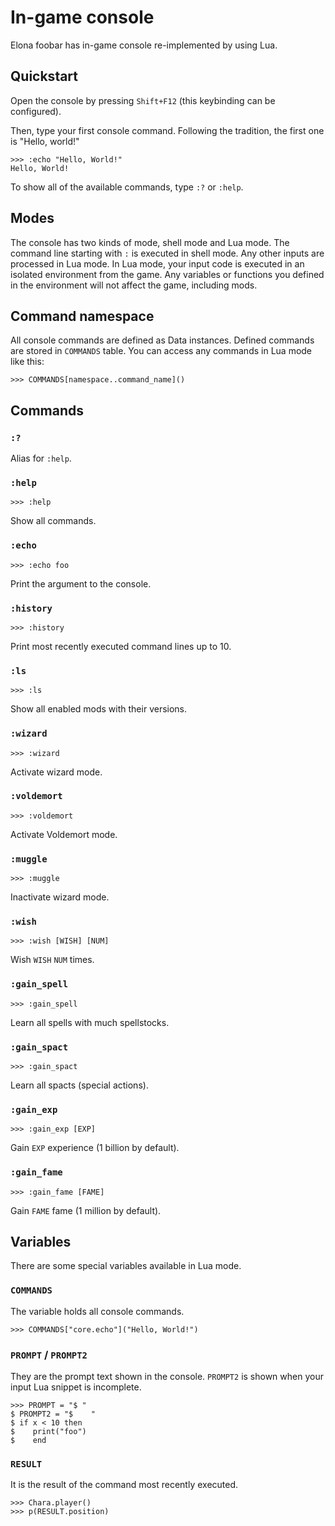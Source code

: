 # In-game console

Elona foobar has in-game console re-implemented by using Lua.


## Quickstart

Open the console by pressing `Shift+F12` (this keybinding can be configured).

Then, type your first console command. Following the tradition, the first one is "Hello, world!"

```
>>> :echo "Hello, World!"
Hello, World!
```

To show all of the available commands, type `:?` or `:help`.



## Modes

The console has two kinds of mode, shell mode and Lua mode. The command line starting with `:` is executed in shell mode. Any other inputs are processed in Lua mode. In Lua mode, your input code is executed in an isolated environment from the game. Any variables or functions you defined in the environment will not affect the game, including mods.


## Command namespace

All console commands are defined as Data instances. Defined commands are stored in `COMMANDS` table. You can access any commands in Lua mode like this:

```
>>> COMMANDS[namespace..command_name]()
```


## Commands

### `:?`

Alias for `:help`.


### `:help`

```
>>> :help
```

Show all commands.


### `:echo`

```
>>> :echo foo
```

Print the argument to the console.


### `:history`

```
>>> :history
```

Print most recently executed command lines up to 10.


### `:ls`

```
>>> :ls
```

Show all enabled mods with their versions.


### `:wizard`

```
>>> :wizard
```

Activate wizard mode.


### `:voldemort`

```
>>> :voldemort
```

Activate Voldemort mode.


### `:muggle`

```
>>> :muggle
```

Inactivate wizard mode.


### `:wish`

```
>>> :wish [WISH] [NUM]
```

Wish `WISH` `NUM` times.


### `:gain_spell`

```
>>> :gain_spell
```

Learn all spells with much spellstocks.


### `:gain_spact`

```
>>> :gain_spact
```

Learn all spacts (special actions).


### `:gain_exp`

```
>>> :gain_exp [EXP]
```

Gain `EXP` experience (1 billion by default).


### `:gain_fame`

```
>>> :gain_fame [FAME]
```

Gain `FAME` fame (1 million by default).



## Variables

There are some special variables available in Lua mode.


### `COMMANDS`

The variable holds all console commands.

```
>>> COMMANDS["core.echo"]("Hello, World!")
```


### `PROMPT` / `PROMPT2`

They are the prompt text shown in the console. `PROMPT2` is shown when your input Lua snippet is incomplete.

```
>>> PROMPT = "$ "
$ PROMPT2 = "$    "
$ if x < 10 then
$    print("foo")
$    end
```


### `RESULT`

It is the result of the command most recently executed.

```
>>> Chara.player()
>>> p(RESULT.position)
```
